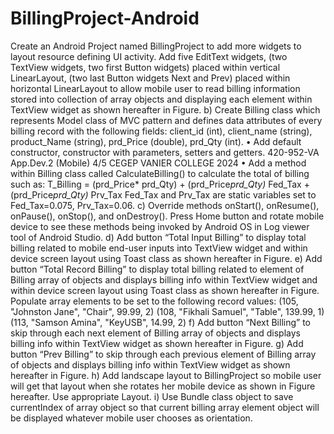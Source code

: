 # BillingProject-Android

Create an Android Project named BillingProject to add more widgets to layout resource 
defining UI activity. Add five EditText widgets, (two TextView widgets, two first
Button widgets) placed within vertical LinearLayout, (two last Button widgets
Next and Prev) placed within horizontal LinearLayout to allow mobile user to read 
billing information stored into collection of array objects and displaying each element within 
TextView widget as shown hereafter in Figure.
b) Create Billing class which represents Model class of MVC pattern and defines data 
attributes of every billing record with the following fields: client_id (int), client_name 
(string), product_Name (string), prd_Price (double), prd_Qty (int).
• Add default constructor, constructor with parameters, setters and getters.
420-952-VA App.Dev.2 (Mobile) 4/5 CEGEP VANIER COLLEGE 2024
• Add a method within Billing class called CalculateBilling() to calculate the total of 
billing such as:
T_Billing = (prd_Price* prd_Qty) + (prd_Price*prd_Qty)* Fed_Tax + (prd_Price*prd_Qty)* Prv_Tax
Fed_Tax and Prv_Tax are static variables set to Fed_Tax=0.075, Prv_Tax=0.06.
c) Override methods onStart(), onResume(), onPause(), onStop(), and 
onDestroy(). Press Home button and rotate mobile device to see these methods being 
invoked by Android OS in Log viewer tool of Android Studio.
d) Add button “Total Input Billing” to display total billing related to mobile end-user 
inputs into TextView widget and within device screen layout using Toast class as shown 
hereafter in Figure.
e) Add button “Total Record Billing” to display total billing related to element of 
Billing array of objects and displays billing info within TextView widget and within 
device screen layout using Toast class as shown hereafter in Figure.
Populate array elements to be set to the following record values:
(105, "Johnston Jane", "Chair", 99.99, 2) 
(108, "Fikhali Samuel", "Table", 139.99, 1)
(113, "Samson Amina", "KeyUSB", 14.99, 2) 
f) Add button “Next Billing” to skip through each next element of Billing array of 
objects and displays billing info within TextView widget as shown hereafter in Figure.
g) Add button “Prev Billing” to skip through each previous element of Billing array of 
objects and displays billing info within TextView widget as shown hereafter in Figure.
h) Add landscape layout to BillingProject so mobile user will get that layout when she rotates 
her mobile device as shown in Figure hereafter. Use appropriate Layout.
i) Use Bundle class object to save currentIndex of array object so that current billing array 
element object will be displayed whatever mobile user chooses as orientation.
